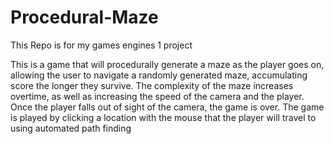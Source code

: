 # Procedural-Maze
This Repo is for my games engines 1 project

This is a game that will procedurally generate a maze as the player goes on, allowing the user to navigate a randomly generated maze, accumulating score the longer they survive. The complexity of the maze increases overtime, as well as increasing the speed of the camera and the player. Once the player falls out of sight of the camera, the game is over. The game is played by clicking a location with the mouse that the player will travel to using automated path finding
